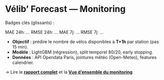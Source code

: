 # Vélib’ Forecast — Monitoring

Badges clés (glissants) :

<span class="metric-badge">MAE 24h: …</span>
<span class="metric-badge">RMSE 24h: …</span>
<span class="metric-badge">MAE 7j: …</span>
<span class="metric-badge">RMSE 7j: …</span>

- **Objectif** : prédire le nombre de vélos disponibles à **T+1h** par station (pas 15 min).
- **Modèle** : LightGBM (régression), split temporel 80/20, early stopping.
- **Données** : API Opendata Paris, jointures météo (Open-Meteo), features calendrier.

→ Lire le **[rapport complet](project/report.md)** et la **[Vue d’ensemble du monitoring](monitoring/index.md)**.
